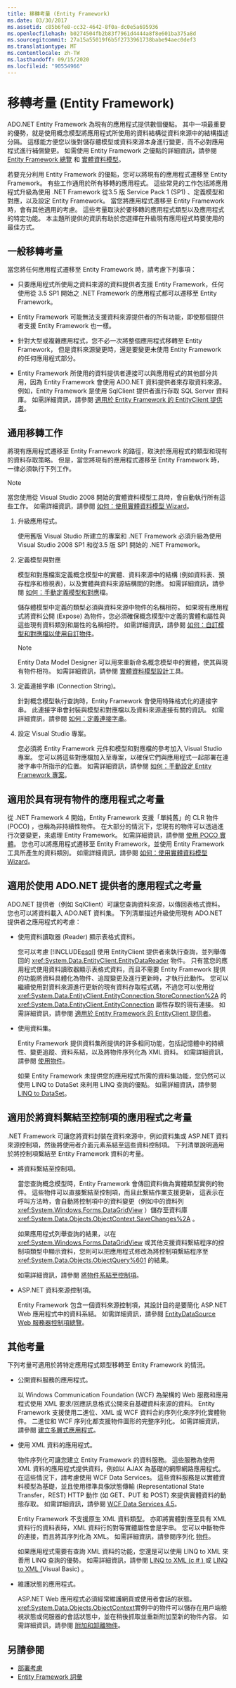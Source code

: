 ```yaml
---
title: 移轉考量 (Entity Framework)
ms.date: 03/30/2017
ms.assetid: c85b6fe8-cc32-4642-8f0a-dc0e5a695936
ms.openlocfilehash: b0274504fb2b83f7961d4444a8f8e601ba375a8d
ms.sourcegitcommit: 27a15a55019f6b5f2733961738babe94aec0def3
ms.translationtype: MT
ms.contentlocale: zh-TW
ms.lasthandoff: 09/15/2020
ms.locfileid: "90554966"
---
```

# <a name="migration-considerations-entity-framework"></a>移轉考量 (Entity Framework)
ADO.NET Entity Framework 為現有的應用程式提供數個優點。 其中一項最重要的優勢，就是使用概念模型將應用程式所使用的資料結構從資料來源中的結構描述分隔。 這樣能方便您以後對儲存體模型或資料來源本身進行變更，而不必對應用程式進行補償變更。 如需使用 Entity Framework 之優點的詳細資訊，請參閱 [Entity Framework 總覽](overview.md) 和 [實體資料模型](../entity-data-model.md)。  
  
 若要充分利用 Entity Framework 的優點，您可以將現有的應用程式遷移至 Entity Framework。 有些工作通用於所有移轉的應用程式。 這些常見的工作包括將應用程式升級為使用 .NET Framework 從3.5 版 Service Pack 1 (SP1) 、定義模型和對應，以及設定 Entity Framework。 當您將應用程式遷移至 Entity Framework 時，會有其他適用的考慮。 這些考量取決於要移轉的應用程式類型以及應用程式的特定功能。 本主題所提供的資訊有助於您選擇在升級現有應用程式時要使用的最佳方式。  
  
## <a name="general-migration-considerations"></a>一般移轉考量  
 當您將任何應用程式遷移至 Entity Framework 時，請考慮下列事項：  
  
- 只要應用程式所使用之資料來源的資料提供者支援 Entity Framework，任何使用從 3.5 SP1 開始之 .NET Framework 的應用程式都可以遷移至 Entity Framework。  
  
- Entity Framework 可能無法支援資料來源提供者的所有功能，即使那個提供者支援 Entity Framework 也一樣。  
  
- 針對大型或複雜應用程式，您不必一次將整個應用程式移轉至 Entity Framework， 但是資料來源變更時，還是要變更未使用 Entity Framework 的任何應用程式部分。  
  
- Entity Framework 所使用的資料提供者連接可以與應用程式的其他部分共用，因為 Entity Framework 會使用 ADO.NET 資料提供者來存取資料來源。 例如，Entity Framework 是使用 SqlClient 提供者進行存取 SQL Server 資料庫。 如需詳細資訊，請參閱 [適用於 Entity Framework 的 EntityClient 提供者](entityclient-provider-for-the-entity-framework.md)。  
  
## <a name="common-migration-tasks"></a>通用移轉工作  
 將現有應用程式遷移至 Entity Framework 的路徑，取決於應用程式的類型和現有的資料存取策略。 但是，當您將現有的應用程式遷移至 Entity Framework 時，一律必須執行下列工作。  
  
> [!NOTE]
> 當您使用從 Visual Studio 2008 開始的實體資料模型工具時，會自動執行所有這些工作。 如需詳細資訊，請參閱 [如何：使用實體資料模型 Wizard](/previous-versions/dotnet/netframework-4.0/bb738677(v=vs.100))。  
  
1. 升級應用程式。  
  
     使用舊版 Visual Studio 所建立的專案和 .NET Framework 必須升級為使用 Visual Studio 2008 SP1 和從3.5 版 SP1 開始的 .NET Framework。  
  
2. 定義模型與對應  
  
     模型和對應檔案定義概念模型中的實體、資料來源中的結構 (例如資料表、預存程序和檢視表)，以及實體與資料來源結構間的對應。 如需詳細資訊，請參閱 [如何：手動定義模型和對應](/previous-versions/dotnet/netframework-4.0/bb399785(v=vs.100))檔。  
  
     儲存體模型中定義的類型必須與資料來源中物件的名稱相符。 如果現有應用程式將資料公開 (Expose) 為物件，您必須確保概念模型中定義的實體和屬性與這些現有資料類別和屬性的名稱相符。 如需詳細資訊，請參閱 [如何：自訂模型和對應檔以使用自訂物件](/previous-versions/dotnet/netframework-4.0/bb738625(v=vs.100))。  
  
    > [!NOTE]
    > Entity Data Model Designer 可以用來重新命名概念模型中的實體，使其與現有物件相符。 如需詳細資訊，請參閱 [實體資料模型設計](/previous-versions/dotnet/netframework-4.0/cc716685(v=vs.100))工具。  
  
3. 定義連接字串 (Connection String)。  
  
     針對概念模型執行查詢時，Entity Framework 會使用特殊格式化的連接字串。 此連接字串會封裝與模型和對應檔以及資料來源連接有關的資訊。 如需詳細資訊，請參閱 [如何：定義連接字串](how-to-define-the-connection-string.md)。  
  
4. 設定 Visual Studio 專案。  
  
     您必須將 Entity Framework 元件和模型和對應檔的參考加入 Visual Studio 專案。 您可以將這些對應檔加入至專案，以確保它們與應用程式一起部署在連接字串中所指示的位置。 如需詳細資訊，請參閱 [如何：手動設定 Entity Framework 專案](/previous-versions/dotnet/netframework-4.0/bb738546(v=vs.100))。  
  
## <a name="considerations-for-applications-with-existing-objects"></a>適用於具有現有物件的應用程式之考量  
 從 .NET Framework 4 開始，Entity Framework 支援「單純舊」的 CLR 物件 (POCO) ，也稱為非持續性物件。 在大部分的情況下，您現有的物件可以透過進行次要變更，來處理 Entity Framework。 如需詳細資訊，請參閱 [使用 POCO 實體](/previous-versions/dotnet/netframework-4.0/dd456853(v=vs.100))。 您也可以將應用程式遷移至 Entity Framework，並使用 Entity Framework 工具所產生的資料類別。 如需詳細資訊，請參閱 [如何：使用實體資料模型 Wizard](/previous-versions/dotnet/netframework-4.0/bb738677(v=vs.100))。  
  
## <a name="considerations-for-applications-that-use-adonet-providers"></a>適用於使用 ADO.NET 提供者的應用程式之考量  
 ADO.NET 提供者（例如 SqlClient）可讓您查詢資料來源，以傳回表格式資料。 您也可以將資料載入 ADO.NET 資料集。 下列清單描述升級使用現有 ADO.NET 提供者之應用程式的考慮：  
  
- 使用資料讀取器 (Reader) 顯示表格式資料。  

  您可以考慮 [!INCLUDE[esql](../../../../../includes/esql-md.md)] 使用 EntityClient 提供者來執行查詢，並列舉傳回的 <xref:System.Data.EntityClient.EntityDataReader> 物件。 只有當您的應用程式使用資料讀取器顯示表格式資料，而且不需要 Entity Framework 提供的功能將資料具體化為物件、追蹤變更及進行更新時，才執行此動作。 您可以繼續使用對資料來源進行更新的現有資料存取程式碼，不過您可以使用從 <xref:System.Data.EntityClient.EntityConnection.StoreConnection%2A> 的 <xref:System.Data.EntityClient.EntityConnection> 屬性存取的現有連接。 如需詳細資訊，請參閱 [適用於 Entity Framework 的 EntityClient 提供者](entityclient-provider-for-the-entity-framework.md)。  
  
- 使用資料集。  

  Entity Framework 提供資料集所提供的許多相同功能，包括記憶體中的持續性、變更追蹤、資料系結，以及將物件序列化為 XML 資料。 如需詳細資訊，請參閱 [使用物件](working-with-objects.md)。  
  
  如果 Entity Framework 未提供您的應用程式所需的資料集功能，您仍然可以使用 LINQ to DataSet 來利用 LINQ 查詢的優點。 如需詳細資訊，請參閱 [LINQ to DataSet](../linq-to-dataset.md)。  
  
## <a name="considerations-for-applications-that-bind-data-to-controls"></a>適用於將資料繫結至控制項的應用程式之考量  
 .NET Framework 可讓您將資料封裝在資料來源中，例如資料集或 ASP.NET 資料來源控制項，然後將使用者介面元素系結至這些資料控制項。 下列清單說明適用於將控制項繫結至 Entity Framework 資料的考量。  
  
- 將資料繫結至控制項。  

  當您查詢概念模型時，Entity Framework 會傳回資料做為實體類型實例的物件。 這些物件可以直接繫結至控制項，而且此繫結作業支援更新， 這表示在呼叫方法時，會自動將控制項中的資料變更（例如中的資料列 <xref:System.Windows.Forms.DataGridView> ）儲存至資料庫 <xref:System.Data.Objects.ObjectContext.SaveChanges%2A> 。  
  
  如果應用程式列舉查詢的結果，以在 <xref:System.Windows.Forms.DataGridView> 或其他支援資料繫結程序的控制項類型中顯示資料，您則可以把應用程式修改為將控制項繫結程序至 <xref:System.Data.Objects.ObjectQuery%601> 的結果。  
  
  如需詳細資訊，請參閱 [將物件系結至控制項](/previous-versions/dotnet/netframework-4.0/bb738469(v=vs.100))。  
  
- ASP.NET 資料來源控制項。  

  Entity Framework 包含一個資料來源控制項，其設計目的是要簡化 ASP.NET Web 應用程式中的資料系結。 如需詳細資訊，請參閱 [EntityDataSource Web 服務器控制項總覽](/previous-versions/aspnet/cc488502(v=vs.100))。  
  
## <a name="other-considerations"></a>其他考量  
 下列考量可適用於將特定應用程式類型移轉至 Entity Framework 的情況。  
  
- 公開資料服務的應用程式。  

  以 Windows Communication Foundation (WCF) 為架構的 Web 服務和應用程式使用 XML 要求/回應訊息格式公開來自基礎資料來源的資料。 Entity Framework 支援使用二進位、XML 或 WCF 資料合約序列化來序列化實體物件。 二進位和 WCF 序列化都支援物件圖形的完整序列化。 如需詳細資訊，請參閱 [建立多層式應用程式](/previous-versions/dotnet/netframework-4.0/bb896304(v=vs.100))。  
  
- 使用 XML 資料的應用程式。  

  物件序列化可讓您建立 Entity Framework 的資料服務。 這些服務為使用 XML 資料的應用程式提供資料，例如以 AJAX 為基礎的網際網路應用程式。 在這些情況下，請考慮使用 WCF Data Services。 這些資料服務是以實體資料模型為基礎，並且使用標準具像狀態傳輸 (Representational State Transfer，REST) HTTP 動作 (如 GET、PUT 和 POST) 來提供實體資料的動態存取。 如需詳細資訊，請參閱 [WCF Data Services 4.5](../../wcf/index.md)。  
  
  Entity Framework 不支援原生 XML 資料類型。 亦即將實體對應至具有 XML 資料行的資料表時，XML 資料行的對等實體屬性會是字串。 您可以中斷物件的連接，而且將其序列化為 XML。 如需詳細資訊，請參閱序列化 [物件](/previous-versions/dotnet/netframework-4.0/bb738446(v=vs.100))。  
  
  如果應用程式需要有查詢 XML 資料的功能，您還是可以使用 LINQ to XML 來善用 LINQ 查詢的優勢。 如需詳細資訊，請參閱 [LINQ to XML (c # ) ](../../../../standard/linq/linq-xml-overview.md) 或 [LINQ to XML (](../../../../standard/linq/linq-xml-overview.md)Visual Basic) 。  
  
- 維護狀態的應用程式。  

  ASP.NET Web 應用程式必須經常維護網頁或使用者會話的狀態。 <xref:System.Data.Objects.ObjectContext>實例中的物件可以儲存在用戶端檢視狀態或伺服器的會話狀態中，並在稍後抓取並重新附加至新的物件內容。 如需詳細資訊，請參閱 [附加和卸離物件](/previous-versions/dotnet/netframework-4.0/bb896271(v=vs.100))。  
  
## <a name="see-also"></a>另請參閱

- [部署考慮](deployment-considerations.md)
- [Entity Framework 詞彙](terminology.md)
